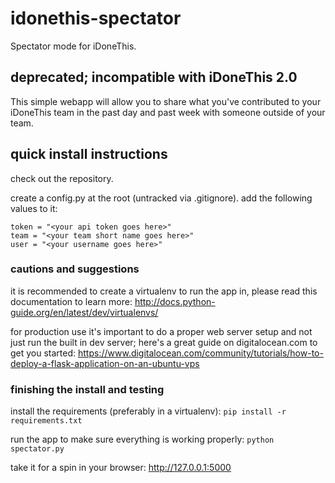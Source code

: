 # idonethis-spectator
Spectator mode for iDoneThis.

## deprecated; incompatible with iDoneThis 2.0

This simple webapp will allow you to share what you've contributed to your iDoneThis team in the past day and past week with someone outside of your team.

## quick install instructions
check out the repository.

create a config.py at the root (untracked via .gitignore).
add the following values to it:

```
token = "<your api token goes here>"
team = "<your team short name goes here>"
user = "<your username goes here>"
```

### cautions and suggestions
it is recommended to create a virtualenv to run the app in, please read this documentation to learn more:
<http://docs.python-guide.org/en/latest/dev/virtualenvs/>

for production use it's important to do a proper web server setup and not just run the built in dev server; here's a great guide on digitalocean.com to get you started:
<https://www.digitalocean.com/community/tutorials/how-to-deploy-a-flask-application-on-an-ubuntu-vps>

### finishing the install and testing
install the requirements (preferably in a virtualenv):
`pip install -r requirements.txt`

run the app to make sure everything is working properly:
`python spectator.py`

take it for a spin in your browser:
<http://127.0.0.1:5000>
